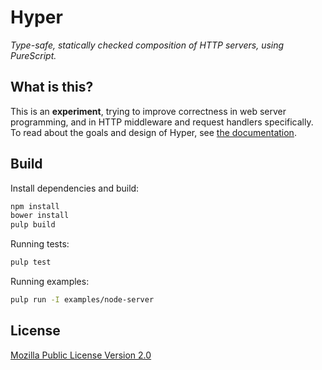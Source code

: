 # Hyper

*Type-safe, statically checked composition of HTTP servers, using PureScript.*

## What is this?

This is an **experiment**, trying to improve correctness in web server
programming, and in HTTP middleware and request handlers specifically. To read
about the goals and design of Hyper, see [the
documentation](https://owickstrom.github.io/hyper/).

## Build

Install dependencies and build:

```bash
npm install
bower install
pulp build
```

Running tests:

```bash
pulp test
```

Running examples:

```bash
pulp run -I examples/node-server
```

## License

[Mozilla Public License Version 2.0](LICENSE)
